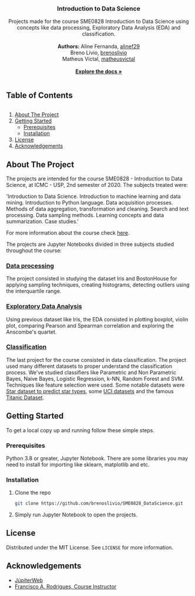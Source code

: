 <!-- PROJECT LOGO -->
<br />
<p align="center">
  <h3 align="center">Introduction to Data Science</h3>

  <p align="center">
    Projects made for the course SME0828 Introduction to Data Science using concepts like data processing, Exploratory Data Analysis (EDA) and classification.
    <br />
    <br />
    <strong> Authors: </strong> Aline Fernanda, <a href="https://github.com/alinef29"> alinef29 </a>
    <br />
    Breno Lívio, <a href="https://github.com/brenoslivio/"> brenoslivio </a>
    <br />
    Matheus Victal, <a href="https://github.com/matheusvictal"> matheusvictal </a>
    <br />
    <br />
    <a href="https://github.com/brenoslivio/SME0828_DataScience/"><strong>Explore the docs »</strong></a>
  </p>
</p>


<!-- TABLE OF CONTENTS -->

<summary><h2 style="display: inline-block">Table of Contents</h2></summary>
<ol>
  <li>
    <a href="#about-the-project">About The Project</a>
  </li>
  <li>
    <a href="#getting-started">Getting Started</a>
    <ul>
      <li><a href="#prerequisites">Prerequisites</a></li>
      <li><a href="#installation">Installation</a></li>
    </ul>
  </li>
  <li><a href="#license">License</a></li>
  <li><a href="#acknowledgements">Acknowledgements</a></li>
</ol>


<!-- ABOUT THE PROJECT -->
## About The Project

The projects are intended for the course SME0828 - Introduction to Data Science, at ICMC - USP, 2nd semester of 2020. The subjects treated were:

'Introduction to Data Science. Introduction to machine learning and data mining. Introduction to Python language. Data acquisition processes. Methods of data aggregation, transformation and cleaning. Search and text processing. Data sampling methods. Learning concepts and data summarization. Case studies.'

For more information about the course check [here](https://uspdigital.usp.br/jupiterweb/obterDisciplina?sgldis=SME0828&codcur=55070&codhab=4).

The projects are Jupyter Notebooks divided in three subjects studied throughout the course:

### [Data processing](https://nbviewer.jupyter.org/github/brenoslivio/SME0828_DataScience/blob/master/Projects/1%20-%20Prepara%C3%A7%C3%A3o%20dos%20dados/Projeto1_Preparacao_dos_dados.ipynb)

The project consisted in studying the dataset Iris and BostonHouse for applying sampling techniques, creating histograms, detecting outliers using the interquartile range.

### [Exploratory Data Analysis](https://nbviewer.jupyter.org/github/brenoslivio/SME0828_DataScience/blob/master/Projects/2%20-%20An%C3%A1lise%20explorat%C3%B3ria%20de%20dados/Projeto2_Analise_Exploratoria_dos_dados.ipynb)

Using previous dataset like Iris, the EDA consisted in plotting boxplot, violin plot, comparing Pearson and Spearman correlation and exploring the Anscombe's quartet.

### [Classification](https://nbviewer.jupyter.org/github/brenoslivio/SME0828_DataScience/blob/master/Projects/3%20-%20Classifica%C3%A7%C3%A3o/Projeto3_Classificacao.ipynb)

The last project for the course consisted in data classification. The project used many different datasets to proper understand the classification process. We've studied classifiers like Parametric and Non Parametric Bayes, Naive Bayes, Logistic Regression, k-NN, Random Forest and SVM. Techniques like feature selection were used. Some notable datasets were [Star dataset to predict star types](https://www.kaggle.com/deepu1109/star-dataset), some [UCI datasets](http://archive.ics.uci.edu/ml/index.php) and the famous [Titanic Dataset](https://www.kaggle.com/c/titanic).

<!-- GETTING STARTED -->
## Getting Started

To get a local copy up and running follow these simple steps.

### Prerequisites

Python 3.8 or greater, Jupyter Notebook. There are some libraries you may need to install for importing like sklearn, matplotlib and etc.

### Installation

1. Clone the repo
   ```sh
   git clone https://github.com/brenoslivio/SME0828_DataScience.git
   ```
2. Simply run Jupyter Notebook to open the projects.

<!-- LICENSE -->
## License

Distributed under the MIT License. See `LICENSE` for more information.

<!-- ACKNOWLEDGEMENTS -->
## Acknowledgements

* [JúpiterWeb](https://uspdigital.usp.br/jupiterweb/obterDisciplina?sgldis=SME0828&codcur=55070&codhab=4)
* [Francisco A. Rodrigues, Course Instructor](https://github.com/franciscoicmc)
